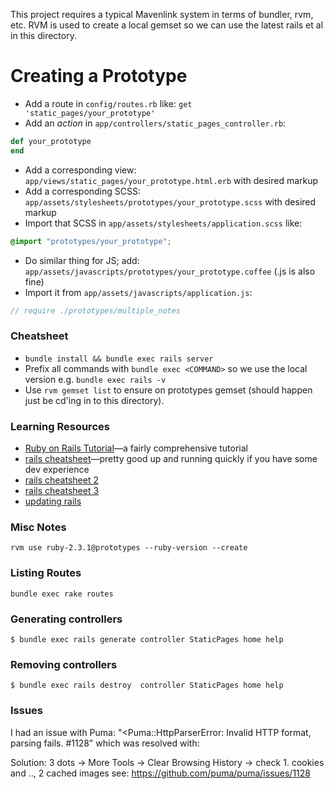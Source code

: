 This project requires a typical Mavenlink system in terms of bundler, rvm, etc. RVM is used to create a local gemset so we can use the latest rails et al in this directory.

# Creating a Prototype

* Add a route in `config/routes.rb` like: `get 'static_pages/your_prototype'`
* Add an _action_ in `app/controllers/static_pages_controller.rb`:
```ruby
def your_prototype 
end
```
* Add a corresponding view: `app/views/static_pages/your_prototype.html.erb` with desired markup
* Add a corresponding SCSS: `app/assets/stylesheets/prototypes/your_prototype.scss` with desired markup
* Import that SCSS in `app/assets/stylesheets/application.scss` like:
```css
@import "prototypes/your_prototype";
```
* Do similar thing for JS; add: `app/assets/javascripts/prototypes/your_prototype.coffee` (.js is also fine)
* Import it from `app/assets/javascripts/application.js`:
```javascript
// require ./prototypes/multiple_notes
```

### Cheatsheet

* `bundle install && bundle exec rails server`
* Prefix all commands with `bundle exec <COMMAND>` so we use the local version e.g. `bundle exec rails -v`
* Use `rvm gemset list` to ensure on prototypes gemset (should happen just be cd'ing in to this directory).

### Learning Resources

* [Ruby on Rails Tutorial](http://www.railstutorial.org/)—a fairly comprehensive tutorial
* [rails cheatsheet](https://gist.github.com/mdang/95b4f54cadf12e7e0415)—pretty good up and running quickly if you have some dev experience
* [rails cheatsheet 2](http://www.pragtob.info/rails-beginner-cheatsheet/)
* [rails cheatsheet 3](https://teamgaslight.com/blog/ready-to-try-ruby-an-awesome-rails-cheat-sheet)
* [updating rails](http://railsapps.github.io/updating-rails.html)

### Misc Notes
`rvm use ruby-2.3.1@prototypes --ruby-version --create`

### Listing Routes
`bundle exec rake routes`

### Generating controllers
`$ bundle exec rails generate controller StaticPages home help`

### Removing controllers
`$ bundle exec rails destroy  controller StaticPages home help`

### Issues

I had an issue with Puma:
"<Puma::HttpParserError: Invalid HTTP format, parsing fails. #1128" which was resolved with:

Solution: 
3 dots -> More Tools -> Clear Browsing History -> check 1. cookies and .., 2 cached images
see: https://github.com/puma/puma/issues/1128
